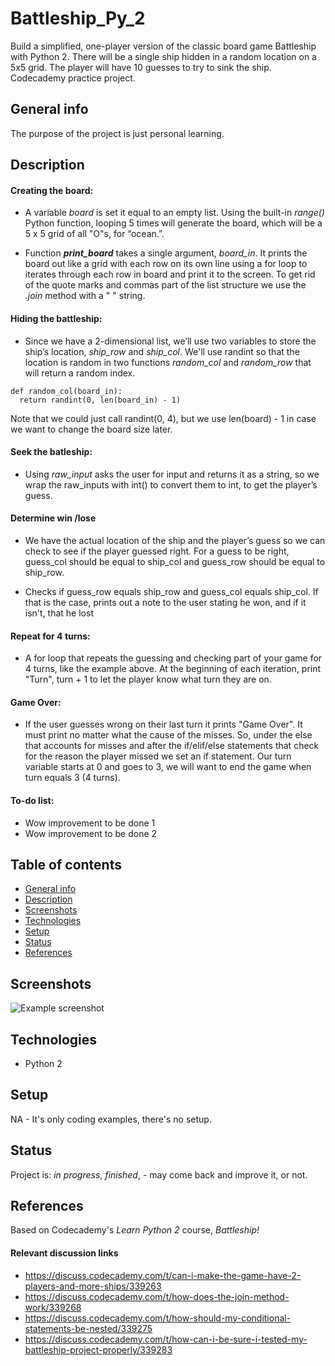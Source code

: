# Battleship_Py_2
Build a simplified, one-player version of the classic board game Battleship with Python 2. There will be a single ship hidden in a random location on a 5x5 grid. The player will have 10 guesses to try to sink the ship. Codecademy practice project.

## General info
The purpose of the project is just personal learning. 

## Description

#### Creating the board:
* A variable _board_ is set it equal to an empty list. Using the built-in _range()_ Python function, looping 5 times will generate the board, which will be a 5 x 5 grid of all "O"s, for “ocean.”. 

* Function **_print_board_** takes a single argument, _board_in_. It prints the board out like a grid with each row on its own line using a for loop to iterates through each row in board and print it to the screen.  To get rid of the quote marks and commas part of the list structure we use the _.join_ method with a " " string. 


#### Hiding the battleship:
* Since we have a 2-dimensional list, we’ll use two variables to store the ship’s location, _ship_row_ and _ship_col_. We'll use randint so that the location is random in two functions _random_col_  and _random_row_ that will return a random index.

``` 
def random_col(board_in):   
  return randint(0, len(board_in) - 1) 
```
  
Note that we could just call randint(0, 4), but we use len(board) - 1 in case we want to change the board size later.

#### Seek the batleship:
* Using _raw_input_ asks the user for input and returns it as a string, so we wrap the raw_inputs with int() to convert them to int, to get the player’s guess.

#### Determine win /lose
* We have the actual location of the ship and the player’s guess so we can check to see if the player guessed right. For a guess to be right, guess_col should be equal to ship_col and guess_row should be equal to ship_row.

* Checks if guess_row equals ship_row and guess_col equals ship_col. If that is the case, prints out a note to the user stating he won, and if it isn't, that he lost 

#### Repeat for 4 turns:
* A for loop that repeats the guessing and checking part of your game for 4 turns, like the example above.  At the beginning of each iteration, print "Turn", turn + 1 to let the player know what turn they are on.


#### Game Over:
* If the user guesses wrong on their last turn it prints "Game Over". It must print  no matter what the cause of the misses. So, under the else that accounts for misses and  after the if/elif/else statements that check for the reason the player missed we set an if statement. Our turn variable starts at 0 and goes to 3, we will want to end the game when turn equals 3 (4 turns).

#### To-do list:
* Wow improvement to be done 1
* Wow improvement to be done 2


## Table of contents
* [General info](#general-info)
* [Description](#description)
* [Screenshots](#screenshots)
* [Technologies](#technologies)
* [Setup](#setup)
* [Status](#status)
* [References](#references)


## Screenshots
![Example screenshot](./img/screenshot.png)

## Technologies
* Python 2

## Setup
NA - It's only coding examples, there's no setup.

## Status
Project is: _in progress_, _finished_, - may come back and improve it, or not.


## References
Based on Codecademy's _Learn Python 2_ course, _Battleship!_

#### Relevant discussion links
* https://discuss.codecademy.com/t/can-i-make-the-game-have-2-players-and-more-ships/339263
* https://discuss.codecademy.com/t/how-does-the-join-method-work/339268
* https://discuss.codecademy.com/t/how-should-my-conditional-statements-be-nested/339275
* https://discuss.codecademy.com/t/how-can-i-be-sure-i-tested-my-battleship-project-properly/339283
